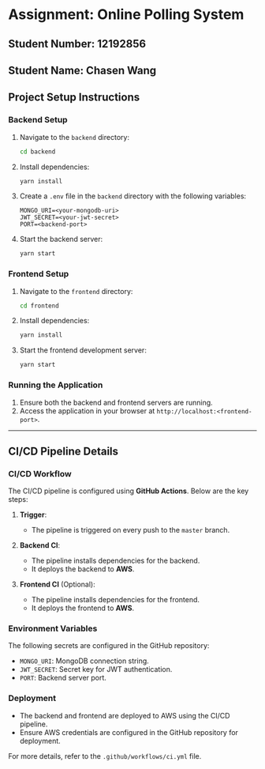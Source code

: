 <!-- # **Assignment: Full-Stack CRUD Application Development with DevOps Practices**

## **Objective**

You have been provided with a starter project that includes user authentication using  **Node.js, React.js, and MongoDB**. Your task is to extend this application by implementing **CRUD (Create, Read, Update, Delete) operations** for a real-world application of your choice, while following industry best practices such as:

* **Project Management with JIRA**
* **Requirement Diagram using SysML**
* **Version Control using GitHub**
* **CI/CD Integration for Automated Deployment**

## **Requirements**

### **1. Choose a Real-World Application**

Select a meaningful use case for your CRUD operations. We will provide the list, you have to select it.

### **2. Project Management with JIRA and SysML**

* Create a **JIRA project** and define:
  * **Epic**
  * **User Stories** (features required in your app)
  * **Child issues & Subtasks** (breaking down development work)
  * **Sprint Planning** (organizing work into milestones)
* Document your JIRA **board URL** in the project README.
* Draw a requirements diagram

### **3. Backend Development (Node.js + Express + MongoDB)**

* Create a user-friendly interface to interact with your API (Some portion developed, follow task manager app)).
* Implement **forms** for adding and updating records.
* Display data using  **tables, cards, or lists (Follow how we showed data in task manager app)**

### **4. Frontend Development (React.js)**

* Create a user-friendly interface to interact with your API (**Some portion developed, follow task manager app)**.
* Implement **forms** for adding, showing, deleting and updating records (CRUD).
* Display data using  **tables, cards, or lists (Follow how we showed data in task manager app)**

### **5. Authentication & Authorization**

* Ensure **only authenticated users** can access and perform CRUD operations. (Already developed in your project)
* Use **JWT (JSON Web Tokens)** for user authentication (Use the task manager one from .env file).

### **6. GitHub Version Control & Branching Strategy**

* Use **GitHub for version control** and maintain:
  * `main` branch (stable production-ready code)
  * Feature branches (`feature/xyz`) for each new functionality
* Follow proper **commit messages** and  **pull request (PR) reviews** .

### **7. CI/CD Pipeline Setup**

* Implement a **CI/CD pipeline using GitHub Actions** to:
  * Automatically **run tests** on every commit/pull request (Optional).
  * Deploy the **backend** to **AWS** .
  * Deploy the **frontend** to **AWS**.
* Document your  **CI/CD workflow in the README** .

## **Submission Requirements**

* **JIRA Project Board URL** (user stories ).
* **Requirment diagram** (Using project features)
* **GitHub Repository** (`backend/` and `frontend/`).
* **README.md** with:

  * Project setup instructions.
  * CI/CD pipeline details. -->
  
# **Assignment: Online Polling System**

## Student Number: 12192856
## Student Name: Chasen Wang

## **Project Setup Instructions**

### **Backend Setup**
1. Navigate to the `backend` directory:
   ```bash
   cd backend
   ```
2. Install dependencies:
   ```bash
   yarn install
   ```
3. Create a `.env` file in the `backend` directory with the following variables:
   ```
   MONGO_URI=<your-mongodb-uri>
   JWT_SECRET=<your-jwt-secret>
   PORT=<backend-port>
   ```
4. Start the backend server:
   ```bash
   yarn start
   ```

### **Frontend Setup**
1. Navigate to the `frontend` directory:
   ```bash
   cd frontend
   ```
2. Install dependencies:
   ```bash
   yarn install
   ```
3. Start the frontend development server:
   ```bash
   yarn start
   ```

### **Running the Application**
1. Ensure both the backend and frontend servers are running.
2. Access the application in your browser at `http://localhost:<frontend-port>`.

---

## **CI/CD Pipeline Details**

### **CI/CD Workflow**
The CI/CD pipeline is configured using **GitHub Actions**. Below are the key steps:

1. **Trigger**:
   - The pipeline is triggered on every push to the `master` branch.

2. **Backend CI**:
   - The pipeline installs dependencies for the backend.
   - It deploys the backend to **AWS**.

3. **Frontend CI** (Optional):
   - The pipeline installs dependencies for the frontend.
   - It deploys the frontend to **AWS**.

### **Environment Variables**
The following secrets are configured in the GitHub repository:
- `MONGO_URI`: MongoDB connection string.
- `JWT_SECRET`: Secret key for JWT authentication.
- `PORT`: Backend server port.

### **Deployment**
- The backend and frontend are deployed to AWS using the CI/CD pipeline.
- Ensure AWS credentials are configured in the GitHub repository for deployment.

For more details, refer to the `.github/workflows/ci.yml` file.


